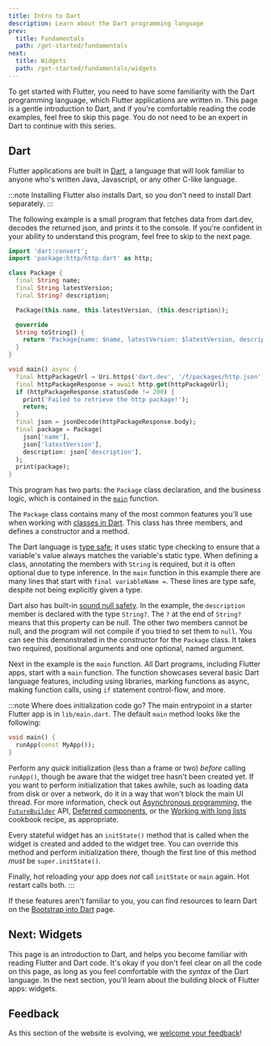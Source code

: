 ```yaml
---
title: Intro to Dart
description: Learn about the Dart programming language
prev:
  title: Fundamentals
  path: /get-started/fundamentals
next:
  title: Widgets
  path: /get-started/fundamentals/widgets
---
```


To get started with Flutter,
you need to have some familiarity with
the Dart programming language, which Flutter
applications are written in.
This page is a gentle introduction to Dart,
and if you're comfortable reading the
code examples, feel free to skip this page.
You do not need to be an expert in Dart to
continue with this series.

## Dart

Flutter applications are built in [Dart][],
a language that will look familiar
to anyone who's written Java, Javascript,
or any other C-like language.

:::note
Installing Flutter also installs Dart,
so you don't need to install Dart separately.
:::

The following example is a small program that
fetches data from dart.dev,
decodes the returned json,
and prints it to the console.
If you're confident in your ability to
understand this program,
feel free to skip to the next page.

```dart
import 'dart:convert';
import 'package:http/http.dart' as http;

class Package {
  final String name;
  final String latestVersion;
  final String? description;

  Package(this.name, this.latestVersion, {this.description});

  @override
  String toString() {
    return 'Package{name: $name, latestVersion: $latestVersion, description: $description}';
  }
}

void main() async {
  final httpPackageUrl = Uri.https('dart.dev', '/f/packages/http.json');
  final httpPackageResponse = await http.get(httpPackageUrl);
  if (httpPackageResponse.statusCode != 200) {
    print('Failed to retrieve the http package!');
    return;
  }
  final json = jsonDecode(httpPackageResponse.body);
  final package = Package(
    json['name'],
    json['latestVersion'],
    description: json['description'],
  );
  print(package);
}
```

This program has two parts:
the `Package` class declaration, and the business logic,
which is contained in the [`main`][] function.

The `Package` class contains many of the most common
features you'll use when working with [classes in Dart][].
This class has three members,
and defines a constructor and a method.

The Dart language is [type safe][]; it uses
static type checking to ensure that
a variable's value always matches the
variable's static type.
When defining a class, annotating the members with
`String` is required,
but it is often optional due to type inference.
In the `main` function in this example
there are many lines that start with `final variableName =`.
These lines are type safe,
despite not being explicitly given a type.

Dart also has built-in [sound null safety][].
In the example, the `description` member is
declared with the type `String?`.
The `?` at the end of `String?` means that
this property can be null.
The other two members cannot be null,
and the program will not compile if
you tried to set them to `null`.
You can see this demonstrated in the constructor for
the `Package` class. It takes two required,
positional arguments and one optional, named argument.

Next in the example is the `main` function.
All Dart programs, including Flutter apps,
start with a `main` function.
The function showcases several basic Dart language features,
including using libraries, marking functions as async,
making function calls, using `if` statement control-flow,
and more.

:::note Where does initialization code go?
The main entrypoint in a starter
Flutter app is in `lib/main.dart`.
The default `main` method looks
like the following:

```dart title="lib/main.dart"
void main() {
  runApp(const MyApp());
}
```

Perform any _quick_ initialization (less than a frame or two)
_before_ calling `runApp()`,
though be aware that the widget tree hasn't been created yet.
If you want to perform initialization that takes awhile,
such as loading data from disk or over a network,
do it in a way that won't block the main UI thread.
For more information, check out [Asynchronous programming][],
the [`FutureBuilder`][] API, [Deferred components][],
or the [Working with long lists][] cookbook recipe,
as appropriate.

Every stateful widget has an `initState()`
method that is called when the widget is
created and added to the widget tree.
You can override this method and perform
initialization there, though the first line of
this method _must_ be `super.initState()`.

Finally, hot reloading your app does _not_
call `initState` or `main` again.
Hot restart calls both.
:::

If these features aren't familiar to you,
you can find resources to learn Dart on the
[Bootstrap into Dart][] page.

## Next: Widgets

This page is an introduction to Dart,
and helps you become familiar with reading
Flutter and Dart code. It's okay if you don't
feel clear on all the code on this page,
as long as you feel comfortable with the _syntax_
of the Dart language.
In the next section, you'll learn about the
building block of Flutter apps: widgets.

[Asynchronous programming]: {{site.dart-site}}/libraries/async/async-await
[Dart]: {{site.dart-site}}
[Deferred components]: /perf/deferred-components
[`main`]: {{site.dart-site}}/language#hello-world
[classes in Dart]: {{site.dart-site}}/language/classes
[`FutureBuilder`]: {{site.api}}/flutter/widgets/FutureBuilder-class.html
[type safe]: {{site.dart-site}}/language/type-system
[sound null safety]: {{site.dart-site}}/null-safety
[Working with long lists]: /cookbook/lists/long-lists
[Bootstrap into Dart]: /resources/bootstrap-into-dart

## Feedback

As this section of the website is evolving,
we [welcome your feedback][]!

[welcome your feedback]: https://google.qualtrics.com/jfe/form/SV_6A9KxXR7XmMrNsy?page="dart"
